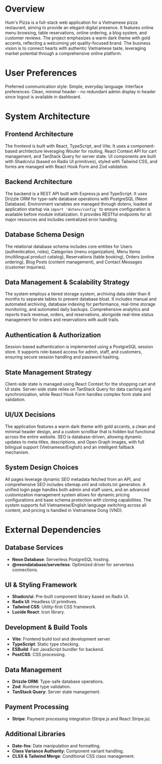 # Overview

Hum's Pizza is a full-stack web application for a Vietnamese pizza restaurant, aiming to provide an elegant digital presence. It features online menu browsing, table reservations, online ordering, a blog system, and customer reviews. The project emphasizes a warm dark theme with gold accents, reflecting a welcoming yet quality-focused brand. The business vision is to connect hearts with authentic Vietnamese taste, leveraging market potential through a comprehensive online platform.

# User Preferences

Preferred communication style: Simple, everyday language.
Interface preferences: Clean, minimal header - no redundant admin display in header since logout is available in dashboard.

# System Architecture

## Frontend Architecture
The frontend is built with React, TypeScript, and Vite. It uses a component-based architecture leveraging Wouter for routing, React Context API for cart management, and TanStack Query for server state. UI components are built with Shadcn/ui (based on Radix UI primitives), styled with Tailwind CSS, and forms are managed with React Hook Form and Zod validation.

## Backend Architecture
The backend is a REST API built with Express.js and TypeScript. It uses Drizzle ORM for type-safe database operations with PostgreSQL (Neon Database). Environment variables are managed through dotenv, loaded at application startup via `import 'dotenv/config'` to ensure configuration is available before module initialization. It provides RESTful endpoints for all major resources and includes centralized error handling.

## Database Schema Design
The relational database schema includes core entities for Users (authentication, roles), Categories (menu organization), Menu Items (multilingual product catalog), Reservations (table booking), Orders (online ordering), Blog Posts (content management), and Contact Messages (customer inquiries).

## Data Management & Scalability Strategy
The system employs a tiered storage system, archiving data older than 6 months to separate tables to prevent database bloat. It includes manual and automated archiving, database indexing for performance, real-time storage monitoring, and automated daily backups. Comprehensive analytics and reports track revenue, orders, and reservations, alongside real-time status management for orders and reservations with audit trails.

## Authentication & Authorization
Session-based authentication is implemented using a PostgreSQL session store. It supports role-based access for admin, staff, and customers, ensuring secure session handling and password hashing.

## State Management Strategy
Client-side state is managed using React Context for the shopping cart and UI state. Server-side state relies on TanStack Query for data caching and synchronization, while React Hook Form handles complex form state and validation.

## UI/UX Decisions
The application features a warm dark theme with gold accents, a clean and minimal header design, and a custom scrollbar that is hidden but functional across the entire website. SEO is database-driven, allowing dynamic updates to meta titles, descriptions, and Open Graph images, with full bilingual support (Vietnamese/English) and an intelligent fallback mechanism.

## System Design Choices
All pages leverage dynamic SEO metadata fetched from an API, and comprehensive SEO includes sitemap.xml and robots.txt generation. A unified login page handles both admin and staff users, and an advanced customization management system allows for dynamic pricing configurations and base schema protection with cloning capabilities. The system supports full Vietnamese/English language switching across all content, and pricing is handled in Vietnamese Dong (VND).

# External Dependencies

## Database Services
- **Neon Database**: Serverless PostgreSQL hosting.
- **@neondatabase/serverless**: Optimized driver for serverless connections.

## UI & Styling Framework
- **Shadcn/ui**: Pre-built component library based on Radix UI.
- **Radix UI**: Headless UI primitives.
- **Tailwind CSS**: Utility-first CSS framework.
- **Lucide React**: Icon library.

## Development & Build Tools
- **Vite**: Frontend build tool and development server.
- **TypeScript**: Static type checking.
- **ESBuild**: Fast JavaScript bundler for backend.
- **PostCSS**: CSS processing.

## Data Management
- **Drizzle ORM**: Type-safe database operations.
- **Zod**: Runtime type validation.
- **TanStack Query**: Server state management.

## Payment Processing
- **Stripe**: Payment processing integration (Stripe.js and React Stripe.js).

## Additional Libraries
- **Date-fns**: Date manipulation and formatting.
- **Class Variance Authority**: Component variant handling.
- **CLSX & Tailwind Merge**: Conditional CSS class management.